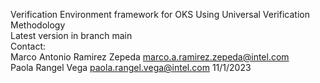 Verification Environment framework for OKS
Using Universal Verification Methodology  
Latest version in branch main  
Contact:  
Marco Antonio Ramirez Zepeda marco.a.ramirez.zepeda@intel.com  
Paola Rangel Vega paola.rangel.vega@intel.com
11/1/2023  

